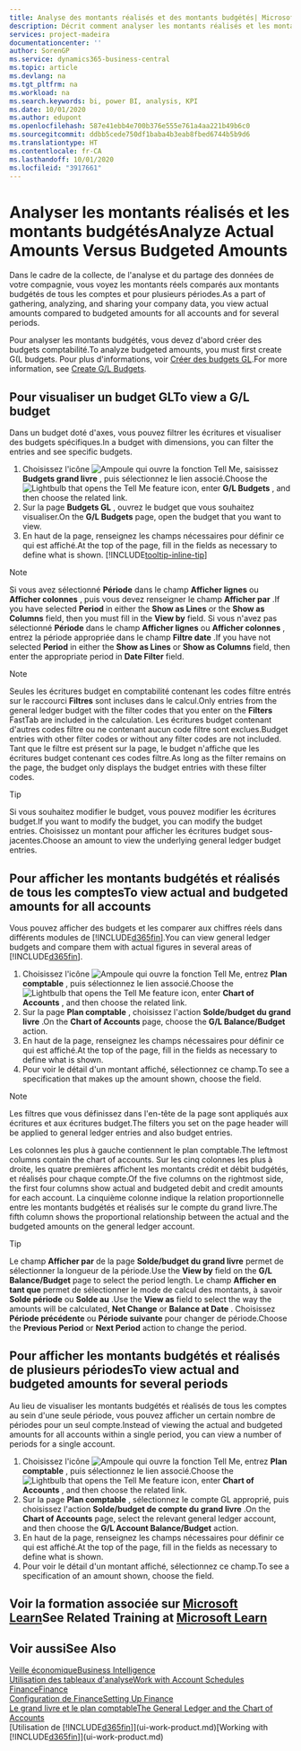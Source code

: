 ```yaml
---
title: Analyse des montants réalisés et des montants budgétés| Microsoft Docs
description: Décrit comment analyser les montants réalisés et les montants budgétés.
services: project-madeira
documentationcenter: ''
author: SorenGP
ms.service: dynamics365-business-central
ms.topic: article
ms.devlang: na
ms.tgt_pltfrm: na
ms.workload: na
ms.search.keywords: bi, power BI, analysis, KPI
ms.date: 10/01/2020
ms.author: edupont
ms.openlocfilehash: 587e41ebb4e700b376e555e761a4aa221b49b6c0
ms.sourcegitcommit: ddbb5cede750df1baba4b3eab8fbed6744b5b9d6
ms.translationtype: HT
ms.contentlocale: fr-CA
ms.lasthandoff: 10/01/2020
ms.locfileid: "3917661"
---
```

# <a name="analyze-actual-amounts-versus-budgeted-amounts"></a><span data-ttu-id="8c501-103">Analyser les montants réalisés et les montants budgétés</span><span class="sxs-lookup"><span data-stu-id="8c501-103">Analyze Actual Amounts Versus Budgeted Amounts</span></span>
<span data-ttu-id="8c501-104">Dans le cadre de la collecte, de l'analyse et du partage des données de votre compagnie, vous voyez les montants réels comparés aux montants budgétés de tous les comptes et pour plusieurs périodes.</span><span class="sxs-lookup"><span data-stu-id="8c501-104">As a part of gathering, analyzing, and sharing your company data, you view actual amounts compared to budgeted amounts for all accounts and for several periods.</span></span>

<span data-ttu-id="8c501-105">Pour analyser les montants budgétés, vous devez d'abord créer des budgets comptabilité.</span><span class="sxs-lookup"><span data-stu-id="8c501-105">To analyze budgeted amounts, you must first create G(L budgets.</span></span> <span data-ttu-id="8c501-106">Pour plus d'informations, voir [Créer des budgets GL](finance-how-create-budgets.md).</span><span class="sxs-lookup"><span data-stu-id="8c501-106">For more information, see [Create G/L Budgets](finance-how-create-budgets.md).</span></span>

## <a name="to-view-a-gl-budget"></a><span data-ttu-id="8c501-107">Pour visualiser un budget GL</span><span class="sxs-lookup"><span data-stu-id="8c501-107">To view a G/L budget</span></span>
<span data-ttu-id="8c501-108">Dans un budget doté d'axes, vous pouvez filtrer les écritures et visualiser des budgets spécifiques.</span><span class="sxs-lookup"><span data-stu-id="8c501-108">In a budget with dimensions, you can filter the entries and see specific budgets.</span></span>

1. <span data-ttu-id="8c501-109">Choisissez l'icône ![Ampoule qui ouvre la fonction Tell Me](media/ui-search/search_small.png "Dites-moi ce que vous voulez faire"), saisissez **Budgets grand livre** , puis sélectionnez le lien associé.</span><span class="sxs-lookup"><span data-stu-id="8c501-109">Choose the ![Lightbulb that opens the Tell Me feature](media/ui-search/search_small.png "Tell me what you want to do") icon, enter **G/L Budgets** , and then choose the related link.</span></span>
2. <span data-ttu-id="8c501-110">Sur la page **Budgets GL** , ouvrez le budget que vous souhaitez visualiser.</span><span class="sxs-lookup"><span data-stu-id="8c501-110">On the **G/L Budgets** page, open the budget that you want to view.</span></span>  
3. <span data-ttu-id="8c501-111">En haut de la page, renseignez les champs nécessaires pour définir ce qui est affiché.</span><span class="sxs-lookup"><span data-stu-id="8c501-111">At the top of the page, fill in the fields as necessary to define what is shown.</span></span> [!INCLUDE[tooltip-inline-tip](includes/tooltip-inline-tip_md.md)]

> [!NOTE]  
>   <span data-ttu-id="8c501-112">Si vous avez sélectionné **Période** dans le champ **Afficher lignes** ou **Afficher colonnes** , puis vous devez renseigner le champ **Afficher par** .</span><span class="sxs-lookup"><span data-stu-id="8c501-112">If you have selected **Period** in either the **Show as Lines** or the **Show as Columns** field, then you must fill in the **View by** field.</span></span> <span data-ttu-id="8c501-113">Si vous n'avez pas sélectionné **Période** dans le champ **Afficher lignes** ou **Afficher colonnes** , entrez la période appropriée dans le champ **Filtre date** .</span><span class="sxs-lookup"><span data-stu-id="8c501-113">If you have not selected **Period** in either the **Show as Lines** or **Show as Columns** field, then enter the appropriate period in **Date Filter** field.</span></span>  

> [!NOTE]  
>   <span data-ttu-id="8c501-114">Seules les écritures budget en comptabilité contenant les codes filtre entrés sur le raccourci **Filtres** sont incluses dans le calcul.</span><span class="sxs-lookup"><span data-stu-id="8c501-114">Only entries from the general ledger budget with the filter codes that you enter on the **Filters** FastTab are included in the calculation.</span></span> <span data-ttu-id="8c501-115">Les écritures budget contenant d'autres codes filtre ou ne contenant aucun code filtre sont exclues.</span><span class="sxs-lookup"><span data-stu-id="8c501-115">Budget entries with other filter codes or without any filter codes are not included.</span></span> <span data-ttu-id="8c501-116">Tant que le filtre est présent sur la page, le budget n'affiche que les écritures budget contenant ces codes filtre.</span><span class="sxs-lookup"><span data-stu-id="8c501-116">As long as the filter remains on the page, the budget only displays the budget entries with these filter codes.</span></span>  

> [!TIP]  
>   <span data-ttu-id="8c501-117">Si vous souhaitez modifier le budget, vous pouvez modifier les écritures budget.</span><span class="sxs-lookup"><span data-stu-id="8c501-117">If you want to modify the budget, you can modify the budget entries.</span></span> <span data-ttu-id="8c501-118">Choisissez un montant pour afficher les écritures budget sous-jacentes.</span><span class="sxs-lookup"><span data-stu-id="8c501-118">Choose an amount to view the underlying general ledger budget entries.</span></span>

## <a name="to-view-actual-and-budgeted-amounts-for-all-accounts"></a><span data-ttu-id="8c501-119">Pour afficher les montants budgétés et réalisés de tous les comptes</span><span class="sxs-lookup"><span data-stu-id="8c501-119">To view actual and budgeted amounts for all accounts</span></span>  
<span data-ttu-id="8c501-120">Vous pouvez afficher des budgets et les comparer aux chiffres réels dans différents modules de [!INCLUDE[d365fin](includes/d365fin_md.md)].</span><span class="sxs-lookup"><span data-stu-id="8c501-120">You can view general ledger budgets and compare them with actual figures in several areas of [!INCLUDE[d365fin](includes/d365fin_md.md)].</span></span>

1. <span data-ttu-id="8c501-121">Choisissez l'icône ![Ampoule qui ouvre la fonction Tell Me](media/ui-search/search_small.png "Dites-moi ce que vous voulez faire"), entrez **Plan comptable** , puis sélectionnez le lien associé.</span><span class="sxs-lookup"><span data-stu-id="8c501-121">Choose the ![Lightbulb that opens the Tell Me feature](media/ui-search/search_small.png "Tell me what you want to do") icon, enter **Chart of Accounts** , and then choose the related link.</span></span>  
2. <span data-ttu-id="8c501-122">Sur la page **Plan comptable** , choisissez l'action **Solde/budget du grand livre** .</span><span class="sxs-lookup"><span data-stu-id="8c501-122">On the **Chart of Accounts** page, choose the **G/L Balance/Budget** action.</span></span>
3. <span data-ttu-id="8c501-123">En haut de la page, renseignez les champs nécessaires pour définir ce qui est affiché.</span><span class="sxs-lookup"><span data-stu-id="8c501-123">At the top of the page, fill in the fields as necessary to define what is shown.</span></span>  
4. <span data-ttu-id="8c501-124">Pour voir le détail d'un montant affiché, sélectionnez ce champ.</span><span class="sxs-lookup"><span data-stu-id="8c501-124">To see a specification that makes up the amount shown, choose the field.</span></span>  

> [!NOTE]  
>   <span data-ttu-id="8c501-125">Les filtres que vous définissez dans l'en-tête de la page sont appliqués aux écritures et aux écritures budget.</span><span class="sxs-lookup"><span data-stu-id="8c501-125">The filters you set on the page header will be applied to general ledger entries and also budget entries.</span></span>

<span data-ttu-id="8c501-126">Les colonnes les plus à gauche contiennent le plan comptable.</span><span class="sxs-lookup"><span data-stu-id="8c501-126">The leftmost columns contain the chart of accounts.</span></span> <span data-ttu-id="8c501-127">Sur les cinq colonnes les plus à droite, les quatre premières affichent les montants crédit et débit budgétés, et réalisés pour chaque compte.</span><span class="sxs-lookup"><span data-stu-id="8c501-127">Of the five columns on the rightmost side, the first four columns show actual and budgeted debit and credit amounts for each account.</span></span> <span data-ttu-id="8c501-128">La cinquième colonne indique la relation proportionnelle entre les montants budgétés et réalisés sur le compte du grand livre.</span><span class="sxs-lookup"><span data-stu-id="8c501-128">The fifth column shows the proportional relationship between the actual and the budgeted amounts on the general ledger account.</span></span>  

> [!TIP]  
>   <span data-ttu-id="8c501-129">Le champ **Afficher par** de la page **Solde/budget du grand livre** permet de sélectionner la longueur de la période.</span><span class="sxs-lookup"><span data-stu-id="8c501-129">Use the **View by** field on the **G/L Balance/Budget** page to select the period length.</span></span> <span data-ttu-id="8c501-130">Le champ **Afficher en tant que** permet de sélectionner le mode de calcul des montants, à savoir **Solde période** ou **Solde au** .</span><span class="sxs-lookup"><span data-stu-id="8c501-130">Use the **View as** field to select the way the amounts will be calculated, **Net Change** or **Balance at Date** .</span></span> <span data-ttu-id="8c501-131">Choisissez **Période précédente** ou **Période suivante** pour changer de période.</span><span class="sxs-lookup"><span data-stu-id="8c501-131">Choose the **Previous Period** or **Next Period** action to change the period.</span></span>  

## <a name="to-view-actual-and-budgeted-amounts-for-several-periods"></a><span data-ttu-id="8c501-132">Pour afficher les montants budgétés et réalisés de plusieurs périodes</span><span class="sxs-lookup"><span data-stu-id="8c501-132">To view actual and budgeted amounts for several periods</span></span>  
<span data-ttu-id="8c501-133">Au lieu de visualiser les montants budgétés et réalisés de tous les comptes au sein d'une seule période, vous pouvez afficher un certain nombre de périodes pour un seul compte.</span><span class="sxs-lookup"><span data-stu-id="8c501-133">Instead of viewing the actual and budgeted amounts for all accounts within a single period, you can view a number of periods for a single account.</span></span>  

1. <span data-ttu-id="8c501-134">Choisissez l'icône ![Ampoule qui ouvre la fonction Tell Me](media/ui-search/search_small.png "Dites-moi ce que vous voulez faire"), entrez **Plan comptable** , puis sélectionnez le lien associé.</span><span class="sxs-lookup"><span data-stu-id="8c501-134">Choose the ![Lightbulb that opens the Tell Me feature](media/ui-search/search_small.png "Tell me what you want to do") icon, enter **Chart of Accounts** , and then choose the related link.</span></span>  
2. <span data-ttu-id="8c501-135">Sur la page **Plan comptable** , sélectionnez le compte GL approprié, puis choisissez l'action **Solde/budget de compte du grand livre** .</span><span class="sxs-lookup"><span data-stu-id="8c501-135">On the **Chart of Accounts** page, select the relevant general ledger account, and then choose the **G/L Account Balance/Budget** action.</span></span>  
3. <span data-ttu-id="8c501-136">En haut de la page, renseignez les champs nécessaires pour définir ce qui est affiché.</span><span class="sxs-lookup"><span data-stu-id="8c501-136">At the top of the page, fill in the fields as necessary to define what is shown.</span></span>   
4. <span data-ttu-id="8c501-137">Pour voir le détail d'un montant affiché, sélectionnez ce champ.</span><span class="sxs-lookup"><span data-stu-id="8c501-137">To see a specification of an amount shown, choose the field.</span></span>  

## <a name="see-related-training-at-microsoft-learn"></a><span data-ttu-id="8c501-138">Voir la formation associée sur [Microsoft Learn](/learn/modules/budgets-exchange-rates-dynamics-365-business-central/index)</span><span class="sxs-lookup"><span data-stu-id="8c501-138">See Related Training at [Microsoft Learn](/learn/modules/budgets-exchange-rates-dynamics-365-business-central/index)</span></span>

## <a name="see-also"></a><span data-ttu-id="8c501-139">Voir aussi</span><span class="sxs-lookup"><span data-stu-id="8c501-139">See Also</span></span>
[<span data-ttu-id="8c501-140">Veille économique</span><span class="sxs-lookup"><span data-stu-id="8c501-140">Business Intelligence</span></span>](bi.md)  
[<span data-ttu-id="8c501-141">Utilisation des tableaux d'analyse</span><span class="sxs-lookup"><span data-stu-id="8c501-141">Work with Account Schedules</span></span>](bi-how-work-account-schedule.md)  
[<span data-ttu-id="8c501-142">Finance</span><span class="sxs-lookup"><span data-stu-id="8c501-142">Finance</span></span>](finance.md)  
[<span data-ttu-id="8c501-143">Configuration de Finance</span><span class="sxs-lookup"><span data-stu-id="8c501-143">Setting Up Finance</span></span>](finance-setup-finance.md)  
[<span data-ttu-id="8c501-144">Le grand livre et le plan comptable</span><span class="sxs-lookup"><span data-stu-id="8c501-144">The General Ledger and the Chart of Accounts</span></span>](finance-general-ledger.md)  
<span data-ttu-id="8c501-145">[Utilisation de [!INCLUDE[d365fin](includes/d365fin_md.md)]](ui-work-product.md)</span><span class="sxs-lookup"><span data-stu-id="8c501-145">[Working with [!INCLUDE[d365fin](includes/d365fin_md.md)]](ui-work-product.md)</span></span>  
